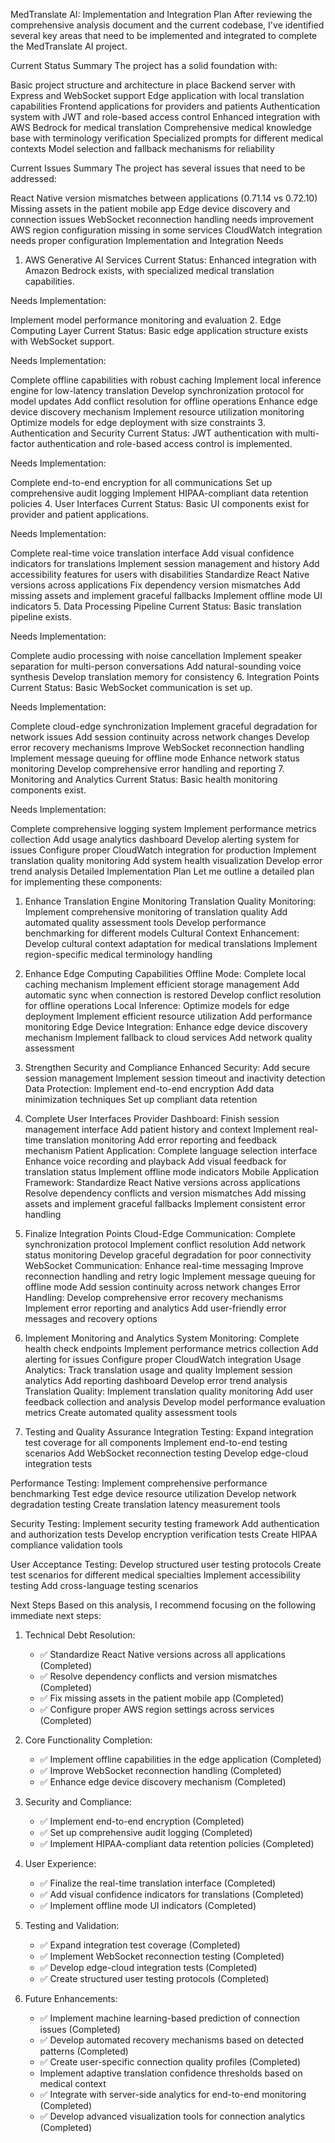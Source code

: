 MedTranslate AI: Implementation and Integration Plan
After reviewing the comprehensive analysis document and the current codebase, I've identified several key areas that need to be implemented and integrated to complete the MedTranslate AI project.

Current Status Summary
The project has a solid foundation with:

Basic project structure and architecture in place
Backend server with Express and WebSocket support
Edge application with local translation capabilities
Frontend applications for providers and patients
Authentication system with JWT and role-based access control
Enhanced integration with AWS Bedrock for medical translation
Comprehensive medical knowledge base with terminology verification
Specialized prompts for different medical contexts
Model selection and fallback mechanisms for reliability

Current Issues Summary
The project has several issues that need to be addressed:

React Native version mismatches between applications (0.71.14 vs 0.72.10)
Missing assets in the patient mobile app
Edge device discovery and connection issues
WebSocket reconnection handling needs improvement
AWS region configuration missing in some services
CloudWatch integration needs proper configuration
Implementation and Integration Needs
1. AWS Generative AI Services
Current Status: Enhanced integration with Amazon Bedrock exists, with specialized medical translation capabilities.

Needs Implementation:

Implement model performance monitoring and evaluation
2. Edge Computing Layer
Current Status: Basic edge application structure exists with WebSocket support.

Needs Implementation:

Complete offline capabilities with robust caching
Implement local inference engine for low-latency translation
Develop synchronization protocol for model updates
Add conflict resolution for offline operations
Enhance edge device discovery mechanism
Implement resource utilization monitoring
Optimize models for edge deployment with size constraints
3. Authentication and Security
Current Status: JWT authentication with multi-factor authentication and role-based access control is implemented.

Needs Implementation:

Complete end-to-end encryption for all communications
Set up comprehensive audit logging
Implement HIPAA-compliant data retention policies
4. User Interfaces
Current Status: Basic UI components exist for provider and patient applications.

Needs Implementation:

Complete real-time voice translation interface
Add visual confidence indicators for translations
Implement session management and history
Add accessibility features for users with disabilities
Standardize React Native versions across applications
Fix dependency version mismatches
Add missing assets and implement graceful fallbacks
Implement offline mode UI indicators
5. Data Processing Pipeline
Current Status: Basic translation pipeline exists.

Needs Implementation:

Complete audio processing with noise cancellation
Implement speaker separation for multi-person conversations
Add natural-sounding voice synthesis
Develop translation memory for consistency
6. Integration Points
Current Status: Basic WebSocket communication is set up.

Needs Implementation:

Complete cloud-edge synchronization
Implement graceful degradation for network issues
Add session continuity across network changes
Develop error recovery mechanisms
Improve WebSocket reconnection handling
Implement message queuing for offline mode
Enhance network status monitoring
Develop comprehensive error handling and reporting
7. Monitoring and Analytics
Current Status: Basic health monitoring components exist.

Needs Implementation:

Complete comprehensive logging system
Implement performance metrics collection
Add usage analytics dashboard
Develop alerting system for issues
Configure proper CloudWatch integration for production
Implement translation quality monitoring
Add system health visualization
Develop error trend analysis
Detailed Implementation Plan
Let me outline a detailed plan for implementing these components:

1. Enhance Translation Engine Monitoring
Translation Quality Monitoring:
Implement comprehensive monitoring of translation quality
Add automated quality assessment tools
Develop performance benchmarking for different models
Cultural Context Enhancement:
Develop cultural context adaptation for medical translations
Implement region-specific medical terminology handling
2. Enhance Edge Computing Capabilities
Offline Mode:
Complete local caching mechanism
Implement efficient storage management
Add automatic sync when connection is restored
Develop conflict resolution for offline operations
Local Inference:
Optimize models for edge deployment
Implement efficient resource utilization
Add performance monitoring
Edge Device Integration:
Enhance edge device discovery mechanism
Implement fallback to cloud services
Add network quality assessment
3. Strengthen Security and Compliance
Enhanced Security:
Add secure session management
Implement session timeout and inactivity detection
Data Protection:
Implement end-to-end encryption
Add data minimization techniques
Set up compliant data retention
4. Complete User Interfaces
Provider Dashboard:
Finish session management interface
Add patient history and context
Implement real-time translation monitoring
Add error reporting and feedback mechanism
Patient Application:
Complete language selection interface
Enhance voice recording and playback
Add visual feedback for translation status
Implement offline mode indicators
Mobile Application Framework:
Standardize React Native versions across applications
Resolve dependency conflicts and version mismatches
Add missing assets and implement graceful fallbacks
Implement consistent error handling
5. Finalize Integration Points
Cloud-Edge Communication:
Complete synchronization protocol
Implement conflict resolution
Add network status monitoring
Develop graceful degradation for poor connectivity
WebSocket Communication:
Enhance real-time messaging
Improve reconnection handling and retry logic
Implement message queuing for offline mode
Add session continuity across network changes
Error Handling:
Develop comprehensive error recovery mechanisms
Implement error reporting and analytics
Add user-friendly error messages and recovery options
6. Implement Monitoring and Analytics
System Monitoring:
Complete health check endpoints
Implement performance metrics collection
Add alerting for issues
Configure proper CloudWatch integration
Usage Analytics:
Track translation usage and quality
Implement session analytics
Add reporting dashboard
Develop error trend analysis
Translation Quality:
Implement translation quality monitoring
Add user feedback collection and analysis
Develop model performance evaluation metrics
Create automated quality assessment tools

7. Testing and Quality Assurance
Integration Testing:
Expand integration test coverage for all components
Implement end-to-end testing scenarios
Add WebSocket reconnection testing
Develop edge-cloud integration tests

Performance Testing:
Implement comprehensive performance benchmarking
Test edge device resource utilization
Develop network degradation testing
Create translation latency measurement tools

Security Testing:
Implement security testing framework
Add authentication and authorization tests
Develop encryption verification tests
Create HIPAA compliance validation tools

User Acceptance Testing:
Develop structured user testing protocols
Create test scenarios for different medical specialties
Implement accessibility testing
Add cross-language testing scenarios

Next Steps
Based on this analysis, I recommend focusing on the following immediate next steps:

1. Technical Debt Resolution:
   - ✅ Standardize React Native versions across all applications (Completed)
   - ✅ Resolve dependency conflicts and version mismatches (Completed)
   - ✅ Fix missing assets in the patient mobile app (Completed)
   - ✅ Configure proper AWS region settings across services (Completed)

2. Core Functionality Completion:
   - ✅ Implement offline capabilities in the edge application (Completed)
   - ✅ Improve WebSocket reconnection handling (Completed)
   - ✅ Enhance edge device discovery mechanism (Completed)

3. Security and Compliance:
   - ✅ Implement end-to-end encryption (Completed)
   - ✅ Set up comprehensive audit logging (Completed)
   - ✅ Implement HIPAA-compliant data retention policies (Completed)

4. User Experience:
   - ✅ Finalize the real-time translation interface (Completed)
   - ✅ Add visual confidence indicators for translations (Completed)
   - ✅ Implement offline mode UI indicators (Completed)

5. Testing and Validation:
   - ✅ Expand integration test coverage (Completed)
   - ✅ Implement WebSocket reconnection testing (Completed)
   - ✅ Develop edge-cloud integration tests (Completed)
   - ✅ Create structured user testing protocols (Completed)

6. Future Enhancements:
   - ✅ Implement machine learning-based prediction of connection issues (Completed)
   - ✅ Develop automated recovery mechanisms based on detected patterns (Completed)
   - ✅ Create user-specific connection quality profiles (Completed)
   - Implement adaptive translation confidence thresholds based on medical context
   - ✅ Integrate with server-side analytics for end-to-end monitoring (Completed)
   - ✅ Develop advanced visualization tools for connection analytics (Completed)
